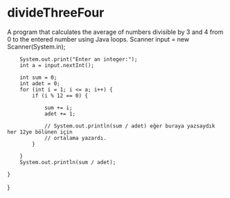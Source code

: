 # divideThreeFour
A program that calculates the average of numbers divisible by 3 and 4 from 0 to the entered number using Java loops.
Scanner input = new Scanner(System.in);
		
		System.out.print("Enter an integer:");
		int a = input.nextInt();
		
		int sum = 0;
		int adet = 0;
		for (int i = 1; i <= a; i++) {
			if (i % 12 == 0) {

				sum += i;
				adet += 1;

				// System.out.println(sum / adet) eğer buraya yazsaydık her 12ye bölünen için
				// ortalama yazardı.
			}

		}
		System.out.println(sum / adet);

	}

}
